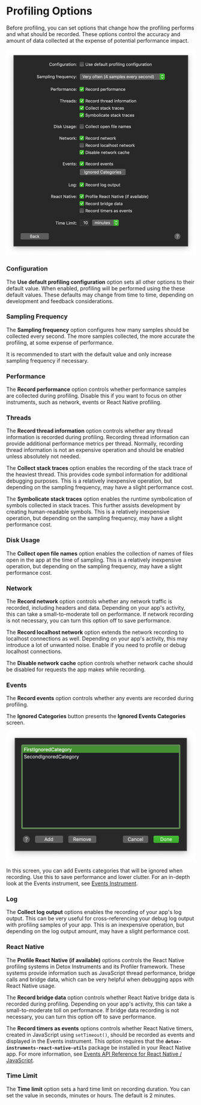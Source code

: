 # Profiling Options

Before profiling, you can set options that change how the profiling performs and what should be recorded. These options control the accuracy and amount of data collected at the expense of potential performance impact.

![Profiling Options](Resources/ProfilingOptions_ProfilingOptions.png "Profiling options")

### Configuration

The **Use default profiling configuration** option sets all other options to their default value. When enabled, profiling will be performed using the these default values. These defaults may change from time to time, depending on development and feedback considerations.

### Sampling Frequency

The **Sampling frequency** option configures how many samples should be collected every second. The more samples collected, the more accurate the profiling, at some expense of performance.

It is recommended to start with the default value and only increase sampling frequency if necessary.

### Performance

The **Record performance** option controls whether performance samples are collected during profiling. Disable this if you want to focus on other instruments, such as network, events or React Native profiling.

### Threads

The **Record thread information** option controls whether any thread information is recorded during profiling. Recording thread information can provide additional performance metrics per thread. Normally, recording thread information is not an expensive operation and should be enabled unless absolutely not needed.

The **Collect stack traces** option enables the recording of the stack trace of the heaviest thread. This provides code symbol information for additional debugging purposes. This is a relatively inexpensive operation, but depending on the sampling frequency, may have a slight performance cost.

The **Symbolicate stack traces** option enables the runtime symbolication of symbols collected in stack traces. This further assists development by creating human-readable symbols. This is a relatively inexpensive operation, but depending on the sampling frequency, may have a slight performance cost.

### Disk Usage

The **Collect open file names** option enables the collection of names of files open in the app at the time of sampling. This is a relatively inexpensive operation, but depending on the sampling frequency, may have a slight performance cost.

### Network

The **Record network** option controls whether any network traffic is recorded, including headers and data. Depending on your app's activity, this can take a small-to-moderate toll on performance. If network recording is not necessary, you can turn this option off to save performance.

The **Record localhost network** option extends the network recording to localhost connections as well. Depending on your app's activity, this may introduce a lot of unwanted noise. Enable if you need to profile or debug localhost connections.

The **Disable network cache** option controls whether network cache should be disabled for requests the app makes while recording.

### Events

The **Record events** option controls whether any events are recorded during profiling.

The **Ignored Categories** button presents the **Ignored Events Categories** screen.

![Ignored Events Categories](Resources/ProfilingOptions_IgnoredEventsCategories.png "Ignored Events Categories")

In this screen, you can add Events categories that will be ignored when recording. Use this to save performance and lower clutter. For an in-depth look at the Events instrument, see [Events Instrument](Instrument_Events.md).

### Log

The **Collect log output** options enables the recording of your app's log output. This can be very useful for cross-referencing your debug log output with profiling samples of your app. This is an inexpensive operation, but depending on the log output amount, may have a slight performance cost.

### React Native

The **Profile React Native (if available)** options controls the React Native profiling systems in Detox Instruments and its Profiler framework. These systems provide information such as JavaScript thread performance, bridge calls and bridge data, which can be very helpful when debugging apps with React Native usage.

The **Record bridge data** option controls whether React Native bridge data is recorded during profiling. Depending on your app's activity, this can take a small-to-moderate toll on performance. If bridge data recording is not necessary, you can turn this option off to save performance.

The **Record timers as events** options controls whether React Native timers, created in JavaScript using `setTimeout()`, should be recorded as events and displayed in the Events instrument. This option requires that the **`detox-instruments-react-native-utils`** package be installed in your React Native app. For more information, see [Events API Reference for React Native / JavaScript](DeveloperAPIReferenceEventsJS.md).

### Time Limit

The **Time limit** option sets a hard time limit on recording duration. You can set the value in seconds, minutes or hours. The default is 2 minutes.